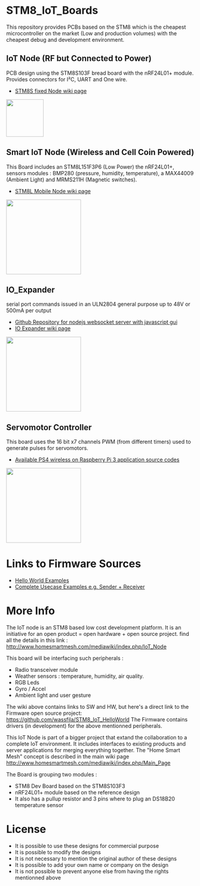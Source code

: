# STM8_IoT_Boards
This repository provides PCBs based on the STM8 which is the cheapest microcontroller on the market (Low and production volumes) with the cheapest debug and development environment.

## IoT Node (RF but Connected to Power)
PCB design using the STM8S103F bread board with the nRF24L01+ module. Provides connectors for I²C, UART and One wire.
 - [STM8S fixed Node wiki page](http://technolab.ddns.net/display/SSN/STM8S+Fixed+Node)

<img src="https://raw.githubusercontent.com/wassfila/STM8_IoT_Boards/master/IoT_Node_Fixed_v1/IoT_Node.png" height="100">

## Smart IoT Node (Wireless and Cell Coin Powered)
This Board includes an STM8L151F3P6 (Low Power) the nRF24L01+, sensors modules : BMP280 (pressure, humidity, temperature), a MAX44009 (Ambient Light) and MRMS211H (Magnetic switches).
 - [STM8L Mobile Node wiki page](http://technolab.ddns.net/display/SSN/STM8L+Mobile+Node)

<img src="https://raw.githubusercontent.com/wassfila/STM8_IoT_Boards/master/IoT_Node_Mobile_v2/IoT_Node_Mobile_v2.JPG" height="200">

## IO_Expander
serial port commands issued in an ULN2804 general purpose up to 48V or 500mA per output
 - [Github Repository for nodejs websocket server with javascript gui](https://github.com/wassfila/smartio)
 - [IO Expander wiki page](http://technolab.ddns.net/display/SSN/Smart+IO+Expander)

<img src="https://raw.githubusercontent.com/wassfila/STM8_IoT_Boards/master/IO_Expander/IO_Expander.png" height="200">

## Servomotor Controller
This board uses the 16 bit x7 channels PWM (from different timers) used to generate pulses for servomotors.
 - [Available PS4 wireless on Raspberry Pi 3 application source codes](https://github.com/wassfila/joystick_servo)

<img src="https://raw.githubusercontent.com/wassfila/STM8_IoT_Boards/master/ServoMotors_Controller/ServoController.JPG" height="200">


# Links to Firmware Sources
 - [Hello World Examples](https://github.com/wassfila/STM8_IoT_HelloWorld)
 - [Complete Usecase Examples e.g. Sender + Receiver](https://github.com/wassfila/STM8_IoT_Base)

# More Info
The IoT node is an STM8 based low cost development platform.
It is an initiative for an open product = open hardware + open source project.
find all the details in this link :
http://www.homesmartmesh.com/mediawiki/index.php/IoT_Node

This board will be interfacing such peripherals :
 - Radio transceiver module
 - Weather sensors : temperature, humidity, air quality.
 - RGB Leds
 - Gyro / Accel
 - Ambient light and user gesture

The wiki above contains links to SW and HW, but here's a direct link to the Firmware open source project:
https://github.com/wassfila/STM8_IoT_HelloWorld
The Firmware contains drivers (in development) for the above mentionned peripherals.

This IoT Node is part of a bigger project that extand the collaboration to a complete IoT environment.
It includes  interfaces to existing products and server applications for merging everything together.
The "Home Smart Mesh" concept is described in the main wiki page
http://www.homesmartmesh.com/mediawiki/index.php/Main_Page

The Board is grouping two modules :
 - STM8 Dev Board based on the STM8S103F3
 - nRF24L01+ module based on the reference design
 - It also has a pullup resistor and 3 pins where to plug an DS18B20 temperature sensor

# License
- It is possible to use these designs for commercial purpose
- It is possible to modify the designs
- It is not necessary to mention the original author of these designs
- It is possible to add your own name or company on the design
- It is not possible to prevent anyone else from having the rights mentionned above
